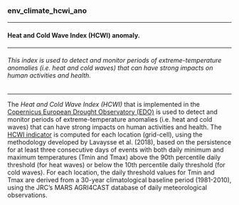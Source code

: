 ### env_climate_hcwi_ano



------
#### Heat and Cold Wave Index (HCWI) anomaly.



------
###### This index is used to detect and monitor periods of extreme-temperature anomalies (i.e. heat and cold waves) that can have strong impacts on human activities and health.



------
The *Heat and Cold Wave Index (HCWI)* that is implemented in the [Copernicus European Drought Observatory (EDO)](https://edo.jrc.ec.europa.eu/edov2/php/index.php?id=1000) is used to detect and monitor periods of extreme-temperature anomalies (i.e. heat and cold waves) that can have strong impacts on human activities and health. The [HCWI indicator](https://edo.jrc.ec.europa.eu/documents/factsheets/factsheet_heatColdWaveIndex.pdf) is computed for each location (grid-cell), using the methodology developed by Lavaysse et al. (2018), based on the persistence for at least three consecutive days of events with both daily minimum and maximum temperatures (Tmin and Tmax) above the 90th percentile daily threshold (for heat waves) or below the 10th percentile daily threshold (for cold waves). For each location, the daily threshold values for Tmin and Tmax are derived from a 30-year climatological baseline period (1981-2010), using the JRC’s MARS AGRI4CAST database of daily meteorological observations.